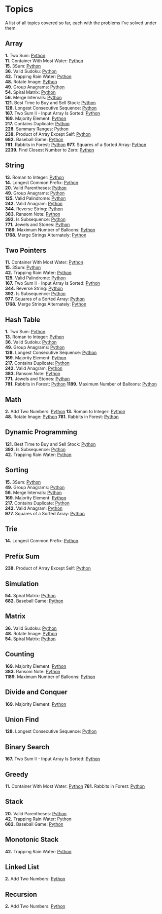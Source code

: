 # Topics

A list of all topics covered so far, each with the problems I've solved under them.

## Array

**1.** Two Sum: [Python](solutions/1-two-sum.py)  
**11.** Container With Most Water: [Python](solutions/11-container-with-most-water.py)  
**15.** 3Sum: [Python](solutions/15-3sum.py)  
**36.** Valid Sudoku: [Python](solutions/36-valid-sudoku.py)  
**42.** Trapping Rain Water: [Python](solutions/42-trapping-rain-water.py)  
**48.** Rotate Image: [Python](solutions/48-rotate-image.py)  
**49.** Group Anagrams: [Python](solutions/49-group-anagrams.py)  
**54.** Spiral Matrix: [Python](solutions/54-spiral-matrix.py)  
**56.** Merge Intervals: [Python](solutions/56-merge-intervals.py)  
**121.** Best Time to Buy and Sell Stock: [Python](solutions/121-best-time-to-buy-and-sell-stock.py)  
**128.** Longest Consecutive Sequence: [Python](solutions/128-longest-consecutive-sequence.py)  
**167.** Two Sum II - Input Array Is Sorted: [Python](solutions/167-two-sum-ii-input-array-is-sorted.py)  
**169.** Majority Element: [Python](solutions/169-majority-element.py)  
**217.** Contains Duplicate: [Python](solutions/217-contains-duplicate.py)  
**228.** Summary Ranges: [Python](solutions/228-summary-ranges.py)  
**238.** Product of Array Except Self: [Python](solutions/238-product-of-array-except-self.py)  
**682.** Baseball Game: [Python](solutions/682-baseball-game.py)  
**781.** Rabbits in Forest: [Python](solutions/781-rabbits-in-forest.py)
**977.** Squares of a Sorted Array: [Python](solutions/977-squares-of-a-sorted-array.py)  
**2239.** Find Closest Number to Zero: [Python](solutions/2239-find-closest-number-to-zero.py)

## String

**13.** Roman to Integer: [Python](solutions/13-roman-to-integer.py)  
**14.** Longest Common Prefix: [Python](solutions/14-longest-common-prefix.py)  
**20.** Valid Parentheses: [Python](solutions/20-valid-parentheses.py)  
**49.** Group Anagrams: [Python](solutions/49-group-anagrams.py)  
**125.** Valid Palindrome: [Python](solutions/125-valid-palindrome.py)  
**242.** Valid Anagram: [Python](solutions/242-valid-anagram.py)  
**344.** Reverse String: [Python](solutions/344-reverse-string.py)  
**383.** Ransom Note: [Python](solutions/383-ransom-note.py)  
**392.** Is Subsequence: [Python](solutions/392-is-subsequence.py)  
**771.** Jewels and Stones: [Python](solutions/771-jewels-and-stones.py)  
**1189.** Maximum Number of Balloons: [Python](solutions/1189-maximum-number-of-balloons.py)  
**1768.** Merge Strings Alternately: [Python](solutions/1768-merge-strings-alternately.py)

## Two Pointers

**11.** Container With Most Water: [Python](solutions/11-container-with-most-water.py)  
**15.** 3Sum: [Python](solutions/15-3sum.py)  
**42.** Trapping Rain Water: [Python](solutions/42-trapping-rain-water.py)  
**125.** Valid Palindrome: [Python](solutions/125-valid-palindrome.py)  
**167.** Two Sum II - Input Array Is Sorted: [Python](solutions/167-two-sum-ii-input-array-is-sorted.py)  
**344.** Reverse String: [Python](solutions/344-reverse-string.py)  
**392.** Is Subsequence: [Python](solutions/392-is-subsequence.py)  
**977.** Squares of a Sorted Array: [Python](solutions/977-squares-of-a-sorted-array.py)  
**1768.** Merge Strings Alternately: [Python](solutions/1768-merge-strings-alternately.py)

## Hash Table

**1.** Two Sum: [Python](solutions/1-two-sum.py)  
**13.** Roman to Integer: [Python](solutions/13-roman-to-integer.py)  
**36.** Valid Sudoku: [Python](solutions/36-valid-sudoku.py)  
**49.** Group Anagrams: [Python](solutions/49-group-anagrams.py)  
**128.** Longest Consecutive Sequence: [Python](solutions/128-longest-consecutive-sequence.py)  
**169.** Majority Element: [Python](solutions/169-majority-element.py)  
**217.** Contains Duplicate: [Python](solutions/217-contains-duplicate.py)  
**242.** Valid Anagram: [Python](solutions/242-valid-anagram.py)  
**383.** Ransom Note: [Python](solutions/383-ransom-note.py)  
**771.** Jewels and Stones: [Python](solutions/771-jewels-and-stones.py)  
**781.** Rabbits in Forest: [Python](solutions/781-rabbits-in-forest.py)
**1189.** Maximum Number of Balloons: [Python](solutions/1189-maximum-number-of-balloons.py)

## Math

**2.** Add Two Numbers: [Python](solutions/2-add-two-numbers.py)
**13.** Roman to Integer: [Python](solutions/13-roman-to-integer.py)  
**48.** Rotate Image: [Python](solutions/48-rotate-image.py)
**781.** Rabbits in Forest: [Python](solutions/781-rabbits-in-forest.py)

## Dynamic Programming

**121.** Best Time to Buy and Sell Stock: [Python](solutions/121-best-time-to-buy-and-sell-stock.py)  
**392.** Is Subsequence: [Python](solutions/392-is-subsequence.py)  
**42.** Trapping Rain Water: [Python](solutions/42-trapping-rain-water.py)

## Sorting

**15.** 3Sum: [Python](solutions/15-3sum.py)  
**49.** Group Anagrams: [Python](solutions/49-group-anagrams.py)  
**56.** Merge Intervals: [Python](solutions/56-merge-intervals.py)  
**169.** Majority Element: [Python](solutions/169-majority-element.py)  
**217.** Contains Duplicate: [Python](solutions/217-contains-duplicate.py)  
**242.** Valid Anagram: [Python](solutions/242-valid-anagram.py)  
**977.** Squares of a Sorted Array: [Python](solutions/977-squares-of-a-sorted-array.py)

## Trie

**14.** Longest Common Prefix: [Python](solutions/14-longest-common-prefix.py)

## Prefix Sum

**238.** Product of Array Except Self: [Python](solutions/238-product-of-array-except-self.py)

## Simulation

**54.** Spiral Matrix: [Python](solutions/54-spiral-matrix.py)  
**682.** Baseball Game: [Python](solutions/682-baseball-game.py)

## Matrix

**36.** Valid Sudoku: [Python](solutions/36-valid-sudoku.py)  
**48.** Rotate Image: [Python](solutions/48-rotate-image.py)  
**54.** Spiral Matrix: [Python](solutions/54-spiral-matrix.py)

## Counting

**169.** Majority Element: [Python](solutions/169-majority-element.py)  
**383.** Ransom Note: [Python](solutions/383-ransom-note.py)  
**1189.** Maximum Number of Balloons: [Python](solutions/1189-maximum-number-of-balloons.py)

## Divide and Conquer

**169.** Majority Element: [Python](solutions/169-majority-element.py)

## Union Find

**128.** Longest Consecutive Sequence: [Python](solutions/128-longest-consecutive-sequence.py)

## Binary Search

**167.** Two Sum II - Input Array Is Sorted: [Python](solutions/167-two-sum-ii-input-array-is-sorted.py)

## Greedy

**11.** Container With Most Water: [Python](solutions/11-container-with-most-water.py)
**781.** Rabbits in Forest: [Python](solutions/781-rabbits-in-forest.py)

## Stack

**20.** Valid Parentheses: [Python](solutions/20-valid-parentheses.py)  
**42.** Trapping Rain Water: [Python](solutions/42-trapping-rain-water.py)  
**682.** Baseball Game: [Python](solutions/682-baseball-game.py)

## Monotonic Stack

**42.** Trapping Rain Water: [Python](solutions/42-trapping-rain-water.py)

## Linked List

**2.** Add Two Numbers: [Python](solutions/2-add-two-numbers.py)

## Recursion

**2.** Add Two Numbers: [Python](solutions/2-add-two-numbers.py)